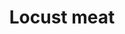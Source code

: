 ---
layout: item
title: Locust meat
item-id: 9052
datatable: true
id: 9052
name: "Locust meat"
members: true
lowalch: 0
highalch: 0
examine: "Delicious and nutritious. Well, nutritious anyway."
monsters:
  - id: 4186
    name: "Locust"
    members: true
    combat_level: 18
    wiki_url: "https://oldschool.runescape.wiki/w/Locust"
    drops:
      - quantity: "1"
        rarity: 1
        drop_requirements: null
---